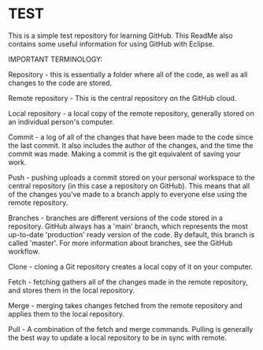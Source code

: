 # TEST
This is a simple test repository for learning GitHub. This ReadMe also contains some useful information for using GitHub with Eclipse.

IMPORTANT TERMINOLOGY:

Repository - this is essentially a folder where all of the code, as well as all changes to the code are stored.

Remote repository - This is the central repository on the GitHub cloud.

Local repository - a local copy of the remote repository, generally stored on an individual person's computer.

Commit - a log of all of the changes that have been made to the code since the last commit. It also includes the author of the changes, and the time the commit was made. Making a commit is the git equivalent of saving your work.

Push - pushing uploads a commit stored on your personal workspace to the central repository (in this case a repository on GitHub). This means that all of the changes you've made to a branch apply to everyone else using the remote repository.

Branches - branches are different versions of the code stored in a repository. GitHub always has a 'main' branch, which represents the most up-to-date 'production' ready version of the code. By default, this branch is called 'master'. For more information about branches, see the GitHub workflow.

Clone - cloning a Git repository creates a local copy of it on your computer.

Fetch - fetching gathers all of the changes made in the remote repository, and stores them in the local repository.

Merge - merging takes changes fetched from the remote repository and applies them to the local repository.

Pull - A combination of the fetch and merge commands. Pulling is generally the best way to update a local repository to be in sync with remote.
